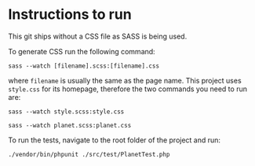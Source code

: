 # Instructions to run

This git ships without a CSS file as SASS is being used.

To generate CSS run the following command:

`sass --watch [filename].scss:[filename].css`

where `filename` is usually the same as the page name. This project uses `style.css` for its homepage, therefore the
two commands you need to run are:

`sass --watch style.scss:style.css`

`sass --watch planet.scss:planet.css`


To run the tests, navigate to the root folder of the project and run:

`./vendor/bin/phpunit ./src/test/PlanetTest.php `